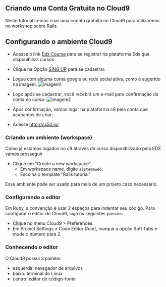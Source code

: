
## Criando uma Conta Gratuita no Cloud9

Neste tutorial iremos criar uma coonta gratuita no Cloud9 para utilizarmos no workshop sobre Rails.

## Configurando o ambiente Cloud9
- Acesse o link [Edx Course](https://www.edx.org/course/introduction-computer-science-harvardx-cs50x) para se registrar na plataforma Edx que disponibiliza cursos.
- Clique na Opção [SING UP](https://courses.edx.org/register) para se cadastrar.
- Logue com alguma conta google ou rede social ativa, como é sugerido na imagem.
![imagem1](/imagens/Imagem1.png)

- Logo após se cadastrar, você recebrá um e-mail para confirmação da conta no curso:
![imagem2](/imagens/Imagem2.png)

- Após confirmação, vamos logar na plataforma c9 pela conta que acabamos de criar:
- Acesse <http://cs50.io/> 

### Criando um ambiente (workspace)

Como já estamos logados no c9 atraves do curso disponibilizado pela EDX vamos prosseguir

- Clique em "Create a new workspace"
	- Em workspace name, digite `sistemaweb`.
	- Escolha o template "Rails tutorial"

Esse ambiente pode ser usado para mais de um projeto caso necessário.

### Configurando o editor

Em Ruby, a convenção é usar 2 espaços para indentar seu código. Para configurar o editor do Cloud9, siga os seguintes passos:

- Clique no menu Cloud9 > Preferences.
- Em Project Settings > Code Editor (Ace), marque a opção Soft Tabs e mude o número para 2.

### Conhecendo o editor

O Cloud9 possui 3 painéis:

- esquerda: navegador de arquivos
- baixo: terminal do Linux
- centro: editor de código-fonte

